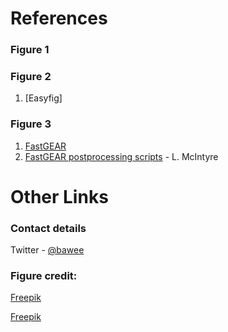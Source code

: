 
# References



### Figure 1



### Figure 2
1. [Easyfig]


### Figure 3
1. [FastGEAR](http://dx.doi.org/10.1093/molbev/msx066) 
2. [FastGEAR postprocessing scripts](https://github.com/shimbalama/post_fastGEAR) - L. McIntyre


# Other Links


### Contact details

Twitter - [@bawee](https://twitter.com/bawee)


### Figure credit:

[Freepik](https://www.freepik.com/free-vector/residential-houses-collection-in-isometric-style_2035202.htm)

[Freepik](https://www.freepik.com/free-vector/scene-with-three-houses-along-the-road_1551450.htm)

